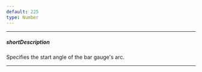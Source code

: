```yaml
---
default: 225
type: Number
---
```

---
##### shortDescription
Specifies the start angle of the bar gauge's arc.

---
